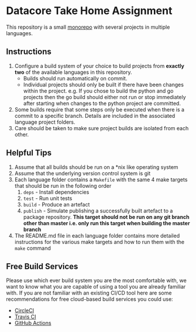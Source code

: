 # Datacore Take Home Assignment

This repository is a small [monorepo](https://en.wikipedia.org/wiki/Monorepo) with several projects in multiple languages.

## Instructions

1. Configure a build system of your choice to build projects from **exactly two** of the available languages in this repository.
    * Builds should run automatically on commit.
    * Individual projects should only be built if there have been changes within the project. e.g. If you chose to build the python and go projects then the go build should either not run or stop immediately after starting when changes to the python project are committed.
2. Some builds require that some steps only be executed when there is a commit to a specific branch. Details are included in the associated language project folders.
3. Care should be taken to make sure project builds are isolated from each other.

## Helpful Tips

1. Assume that all builds should be run on a *nix like operating system
2. Assume that the underlying version control system is git
3. Each language folder contains a `Makefile` with the same 4 make targets that should be run in the following order
    1. `deps` - Install dependencies
    2. `test` - Run unit tests
    3. `build` - Produce an artefact
    4. `publish` - Simulate publishing a successfully built artefact to a package repository. **This target should not be run on any git branch other than master i.e. only run this target when building the master branch**
4. The README.md file in each language folder contains more detailed instructions for the various make targets and how to run them with the `make` command

## Free Build Services

Please use which ever build system you are the most comfortable with, we want to know what you are capable of using a tool you are already familiar with. If you are not familiar with an existing CI/CD tool here are some recommendations for free cloud-based build services you could use:

* [CircleCI](https://circleci.com/)
* [Travis CI](https://www.travis-ci.com/)
* [GitHub Actions](https://github.com/features/actions)
